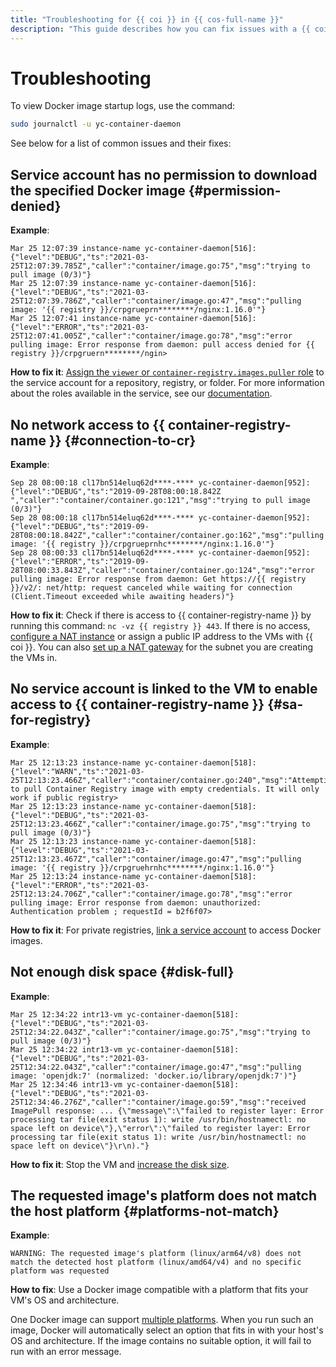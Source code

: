 ```yaml
---
title: "Troubleshooting for {{ coi }} in {{ cos-full-name }}"
description: "This guide describes how you can fix issues with a {{ coi }}."
---
```


# Troubleshooting

To view Docker image startup logs, use the command:

```bash
sudo journalctl -u yc-container-daemon
```

See below for a list of common issues and their fixes:

## Service account has no permission to download the specified Docker image {#permission-denied}

**Example**:

```text
Mar 25 12:07:39 instance-name yc-container-daemon[516]:
{"level":"DEBUG","ts":"2021-03-25T12:07:39.785Z","caller":"container/image.go:75","msg":"trying to pull image (0/3)"}
Mar 25 12:07:39 instance-name yc-container-daemon[516]:
{"level":"DEBUG","ts":"2021-03-25T12:07:39.786Z","caller":"container/image.go:47","msg":"pulling image: '{{ registry }}/crpgrueprn********/nginx:1.16.0'"}
Mar 25 12:07:41 instance-name yc-container-daemon[516]:
{"level":"ERROR","ts":"2021-03-25T12:07:41.005Z","caller":"container/image.go:78","msg":"error pulling image: Error response from daemon: pull access denied for {{ registry }}/crpgruern********/ngin>
```

**How to fix it**: [Assign the `viewer` or `container-registry.images.puller` role](../../iam/operations/sa/set-access-bindings.md) to the service account for a repository, registry, or folder. For more information about the roles available in the service, see our [documentation](../../container-registry/security/index.md).

## No network access to {{ container-registry-name }} {#connection-to-cr}

**Example**:

```text
Sep 28 08:00:18 cl17bn514eluq62d****-**** yc-container-daemon[952]:
{"level":"DEBUG","ts":"2019-09-28T08:00:18.842Z ","caller":"container/container.go:121","msg":"trying to pull image (0/3)"}
Sep 28 08:00:18 cl17bn514eluq62d****-**** yc-container-daemon[952]:
{"level":"DEBUG","ts":"2019-09-28T08:00:18.842Z","caller":"container/container.go:162","msg":"pulling image: '{{ registry }}/crpgrueprnhc********/nginx:1.16.0'"}
Sep 28 08:00:33 cl17bn514eluq62d****-**** yc-container-daemon[952]:
{"level":"ERROR","ts":"2019-09-28T08:00:33.843Z","caller":"container/container.go:124","msg":"error pulling image: Error response from daemon: Get https://{{ registry }}/v2/: net/http: request canceled while waiting for connection (Client.Timeout exceeded while awaiting headers)"}
```

**How to fix it**: Check if there is access to {{ container-registry-name }} by running this command: `nc -vz {{ registry }} 443`. If there is no access, [configure a NAT instance](../../tutorials/routing/nat-instance.md) or assign a public IP address to the VMs with {{ coi }}. You can also [set up a NAT gateway](../../vpc/operations/create-nat-gateway.md) for the subnet you are creating the VMs in.

## No service account is linked to the VM to enable access to {{ container-registry-name }} {#sa-for-registry}

**Example**:

```text
Mar 25 12:13:23 instance-name yc-container-daemon[518]:
{"level":"WARN","ts":"2021-03-25T12:13:23.466Z","caller":"container/container.go:240","msg":"Attempting to pull Container Registry image with empty credentials. It will only work if public registry>
Mar 25 12:13:23 instance-name yc-container-daemon[518]:
{"level":"DEBUG","ts":"2021-03-25T12:13:23.466Z","caller":"container/image.go:75","msg":"trying to pull image (0/3)"}
Mar 25 12:13:23 instance-name yc-container-daemon[518]:
{"level":"DEBUG","ts":"2021-03-25T12:13:23.467Z","caller":"container/image.go:47","msg":"pulling image: '{{ registry }}/crpgruehrnhc********/nginx:1.16.0'"}
Mar 25 12:13:24 instance-name yc-container-daemon[518]:
{"level":"ERROR","ts":"2021-03-25T12:13:24.706Z","caller":"container/image.go:78","msg":"error pulling image: Error response from daemon: unauthorized: Authentication problem ; requestId = b2f6f07>
```

**How to fix it**: For private registries, [link a service account](../../compute/operations/vm-connect/auth-inside-vm.md#link-sa-with-instance) to access Docker images.

## Not enough disk space {#disk-full}

**Example**:

```text
Mar 25 12:34:22 intr13-vm yc-container-daemon[518]:
{"level":"DEBUG","ts":"2021-03-25T12:34:22.043Z","caller":"container/image.go:75","msg":"trying to pull image (0/3)"}
Mar 25 12:34:22 intr13-vm yc-container-daemon[518]:
{"level":"DEBUG","ts":"2021-03-25T12:34:22.043Z","caller":"container/image.go:47","msg":"pulling image: 'openjdk:7' (normalized: 'docker.io/library/openjdk:7')"}
Mar 25 12:34:46 intr13-vm yc-container-daemon[518]:
{"level":"DEBUG","ts":"2021-03-25T12:34:46.276Z","caller":"container/image.go:59","msg":"received ImagePull response: ... {\"message\":\"failed to register layer: Error processing tar file(exit status 1): write /usr/bin/hostnamectl: no space left on device\"},\"error\":\"failed to register layer: Error processing tar file(exit status 1): write /usr/bin/hostnamectl: no space left on device\"}\r\n)."}
```

**How to fix it**: Stop the VM and [increase the disk size](../../compute/operations/disk-control/update.md#change-disk-size).

## The requested image's platform does not match the host platform {#platforms-not-match}

**Example**:

```text
WARNING: The requested image's platform (linux/arm64/v8) does not match the detected host platform (linux/amd64/v4) and no specific platform was requested
```

**How to fix**: Use a Docker image compatible with a platform that fits your VM's OS and architecture.

One Docker image can support [multiple platforms](https://docs.docker.com/build/building/multi-platform/). When you run such an image, Docker will automatically select an option that fits in with your host's OS and architecture. If the image contains no suitable option, it will fail to run with an error message.